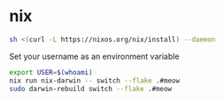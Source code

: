 # nix

```bash
sh <(curl -L https://nixos.org/nix/install) --daemon
```

Set your username as an environment variable

```bash
export USER=$(whoami)
nix run nix-darwin -- switch --flake .#meow
sudo darwin-rebuild switch --flake .#meow
```
